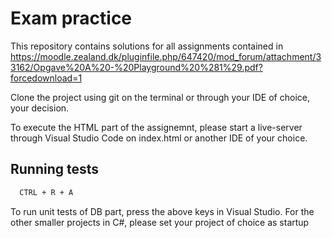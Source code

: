 
# Exam practice

This repository contains solutions for all assignments contained in https://moodle.zealand.dk/pluginfile.php/647420/mod_forum/attachment/33162/Opgave%20A%20-%20Playground%20%281%29.pdf?forcedownload=1

Clone the project using git on the terminal or through your IDE of choice, your decision. 

To execute the HTML part of the assignemnt, please start a live-server through Visual Studio Code on index.html or another IDE of your choice. 

## Running tests
```bash
  CTRL + R + A
```
To run unit tests of DB part, press the above keys in Visual Studio. 
For the other smaller projects in C#, please set your project of choice as startup

